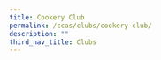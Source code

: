 ```yaml
---
title: Cookery Club
permalink: /ccas/clubs/cookery-club/
description: ""
third_nav_title: Clubs
---
```

